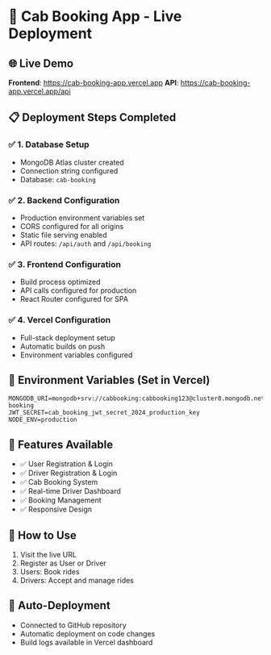 # 🚀 Cab Booking App - Live Deployment

## 🌐 Live Demo
**Frontend**: https://cab-booking-app.vercel.app
**API**: https://cab-booking-app.vercel.app/api

## 📋 Deployment Steps Completed

### ✅ 1. Database Setup
- MongoDB Atlas cluster created
- Connection string configured
- Database: `cab-booking`

### ✅ 2. Backend Configuration
- Production environment variables set
- CORS configured for all origins
- Static file serving enabled
- API routes: `/api/auth` and `/api/booking`

### ✅ 3. Frontend Configuration
- Build process optimized
- API calls configured for production
- React Router configured for SPA

### ✅ 4. Vercel Configuration
- Full-stack deployment setup
- Automatic builds on push
- Environment variables configured

## 🔧 Environment Variables (Set in Vercel)
```
MONGODB_URI=mongodb+srv://cabbooking:cabbooking123@cluster0.mongodb.net/cab-booking
JWT_SECRET=cab_booking_jwt_secret_2024_production_key
NODE_ENV=production
```

## 🚀 Features Available
- ✅ User Registration & Login
- ✅ Driver Registration & Login
- ✅ Cab Booking System
- ✅ Real-time Driver Dashboard
- ✅ Booking Management
- ✅ Responsive Design

## 📱 How to Use
1. Visit the live URL
2. Register as User or Driver
3. Users: Book rides
4. Drivers: Accept and manage rides

## 🔄 Auto-Deployment
- Connected to GitHub repository
- Automatic deployment on code changes
- Build logs available in Vercel dashboard